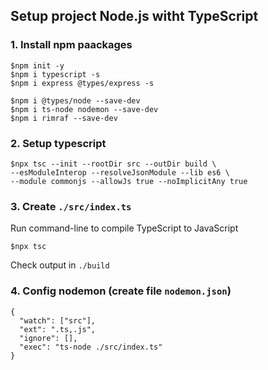 ## Setup project Node.js witht TypeScript

### 1. Install npm paackages

```
$npm init -y
$npm i typescript -s
$npm i express @types/express -s

$npm i @types/node --save-dev
$npm i ts-node nodemon --save-dev
$npm i rimraf --save-dev
```

### 2. Setup typescript

```
$npx tsc --init --rootDir src --outDir build \
--esModuleInterop --resolveJsonModule --lib es6 \
--module commonjs --allowJs true --noImplicitAny true
```

### 3. Create `./src/index.ts`

Run command-line to compile TypeScript to JavaScript

```
$npx tsc
```

Check output in `./build`

### 4. Config nodemon (create file `nodemon.json`)

```
{
  "watch": ["src"],
  "ext": ".ts,.js",
  "ignore": [],
  "exec": "ts-node ./src/index.ts"
}
```
